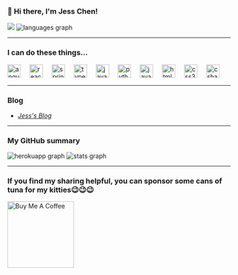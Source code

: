<h3>👋 Hi there, I'm Jess Chen!</h3>
<img src="https://komarev.com/ghpvc/?username=cycosad&color=fb4362" />
<img src="https://github-readme-stats.vercel.app/api/top-langs?username=maurodesouza&locale=en&hide_title=false&layout=compact&langs_count=5&theme=dracula&hide_border=false" alt="languages graph" />

---

<h3>I can do these things...</h3>
<div align="left">
  <img src="https://cdn.jsdelivr.net/gh/devicons/devicon/icons/angular/angular-original.svg" height="30" alt="angular logo" />
  <img width="12" />
  <img src="https://cdn.jsdelivr.net/gh/devicons/devicon/icons/react/react-original.svg" height="30" alt="react logo" />
  <img width="12" />
  <img src="https://cdn.jsdelivr.net/gh/devicons/devicon/icons/spring/spring-original.svg" height="30" alt="spring logo" />
  <img width="12" />
  <img src="https://cdn.jsdelivr.net/gh/devicons/devicon/icons/typescript/typescript-original.svg" height="30" alt="typescript logo"  />
  <img width="12" />
  <img src="https://cdn.jsdelivr.net/gh/devicons/devicon/icons/java/java-original.svg" height="30" alt="java logo"  />
  <img width="12" />
  <img src="https://cdn.jsdelivr.net/gh/devicons/devicon/icons/python/python-original.svg" height="30" alt="python logo"  />
  <img width="12" />
  <img src="https://cdn.jsdelivr.net/gh/devicons/devicon/icons/javascript/javascript-original.svg" height="30" alt="javascript logo"  />
  <img width="12" />
  <img src="https://cdn.jsdelivr.net/gh/devicons/devicon/icons/html5/html5-original.svg" height="30" alt="html5 logo"  />
  <img width="12" />
  <img src="https://cdn.jsdelivr.net/gh/devicons/devicon/icons/css3/css3-original.svg" height="30" alt="css3 logo"  />
  <img width="12" />
  <img src="https://cdn.jsdelivr.net/gh/devicons/devicon/icons/csharp/csharp-original.svg" height="30" alt="csharp logo"  />
</div>

---

<h3>Blog</h3>
<ul>
  <li>
    <a href="https://www.jesseedgerunner.com">
      <i>Jess's Blog</i>
    </a>
  </li>
</ul>

---

<h3>My GitHub summary</h3>
<div align="left">
  <img src="https://github-readme-streak-stats.herokuapp.com?user=cycosad&theme=dracula&ring=fb4362&file=fb4362&currStreakNum=fb4362&currStreakLabel=fb4362&hide_border=false&card_width=420" alt="herokuapp graph" />
  <img src="https://github-readme-stats.vercel.app/api?username=jess88tw&hide_title=false&hide_rank=false&show_icons=true&include_all_commits=true&count_private=true&disable_animations=false&theme=dracula&locale=en&hide_border=false&card_width=420" alt="stats graph" />
</div>

---

<h3>If you find my sharing helpful, you can sponsor some cans of tuna for my kitties😉😉😉</h3>
<div align="left">
  <a href="https://www.buymeacoffee.com/jess88tw" target="_blank">
    <img src="https://cdn.buymeacoffee.com/buttons/v2/default-red.png" alt="Buy Me A Coffee" width="150" >
  </a>
</div>
